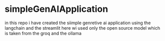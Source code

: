 # simpleGenAIApplication
in this repo i have created the siimple genretive ai application using the langchain and the streamlit here wi used only the open source model which is taken from the groq and the ollama 
